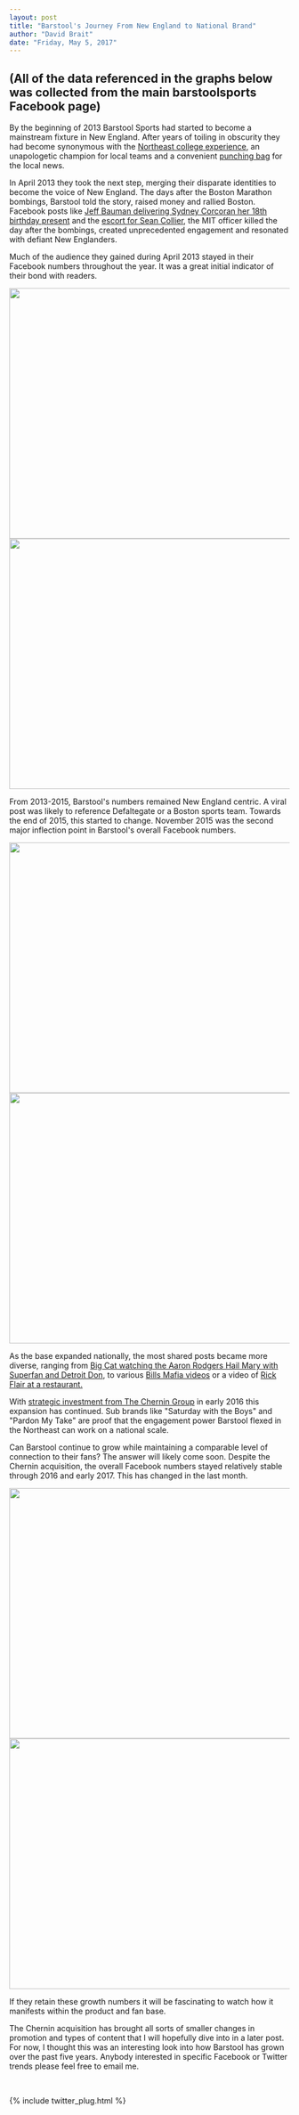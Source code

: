 ```yaml
---
layout: post
title: "Barstool's Journey From New England to National Brand"
author: "David Brait"
date: "Friday, May 5, 2017"
---
```


## (All of the data referenced in the graphs below was collected from the main barstoolsports Facebook page)

By the beginning of 2013 Barstool Sports had started to become a mainstream fixture in New England.  After years of toiling in obscurity they had become synonymous with the <a href="http://www.dailymail.co.uk/news/article-2124843/Blackout-parties-Inside-massive-drink-fueled-raves-attract-students-US.html">Northeast college experience</a>, an unapologetic champion for local teams and a convenient <a href="http://boston.cbslocal.com/2011/08/12/barstool-founder-defends-posting-naked-photos-of-tom-bradys-son/"> punching bag</a> for the local news.

In April 2013 they took the next step, merging their disparate identities to become the voice of New England.  The days after the Boston Marathon bombings, Barstool told the story, raised money and rallied Boston.  Facebook posts like <a href="https://www.facebook.com/barstoolsports/photos/a.352575592501.188647.348156187501/10151640240762502/?type=3&theater">Jeff Bauman delivering Sydney Corcoran her 18th birthday present</a> and the  <a href="https://www.facebook.com/barstoolsports/photos/a.352575592501.188647.348156187501/10151635290102502/?type=3&theater">escort for Sean Collier</a>, the MIT officer killed the day after the bombings, created unprecedented engagement and resonated with defiant New Englanders. 

Much of the audience they gained during April 2013 stayed in their Facebook numbers throughout the year.  It was a great initial indicator of their bond with readers.  

<img src ="{{dbrait.github.io}}/img/avg_shares_2013.png" width="900" height="450">
<img src="{{dbrait.github.io}}/img/med_shares_2013.png" width="900" height="450">

From 2013-2015, Barstool's numbers remained New England centric.  A viral post was likely to reference Defaltegate or a Boston sports team.  Towards the end of 2015, this started to change.  November 2015 was the second major inflection point in Barstool's overall Facebook numbers.

<img src="{{dbrait.github.io}}/img/med_shares_2015.png" width="900" height="450">
<img src="{{dbrait.github.io}}/img/avg_shares_2015.png" width="900" height="450">

As the base expanded nationally, the most shared posts became more diverse, ranging from <a href="https://www.facebook.com/barstoolsports/videos/10153832862622502/">Big Cat watching the Aaron Rodgers Hail Mary with Superfan and Detroit Don</a>, to various <a href="https://www.facebook.com/barstoolsports/videos/10154951512387502/">Bills Mafia videos</a> or a video of <a href="https://www.facebook.com/barstoolsports/videos/10154574992232502/">Rick Flair at a restaurant.</a>

With <a href="http://fortune.com/2016/01/07/the-story-of-how-barstool-sports-got-sold/">strategic investment from The Chernin Group</a> in early 2016 this expansion has continued.  Sub brands like "Saturday with the Boys" and "Pardon My Take" are proof that the engagement power Barstool flexed in the Northeast can work on a national scale.

Can Barstool continue to grow while maintaining a comparable level of connection to their fans?  The answer will likely come soon.  Despite the Chernin acquisition, the overall Facebook numbers stayed relatively stable through 2016 and early 2017.   This has changed in the last month.

<img src="{{dbrait.github.io}}/img/avg_shares_1617.png" width="900" height="450">
<img src="{{dbrait.github.io}}/img/med_shares_1617.png" width="900" height="450">

If they retain these growth numbers it will be fascinating to watch how it manifests within the product and fan base.

The Chernin acquisition has brought all sorts of smaller changes in promotion and types of content that I will hopefully dive into in a later post.  For now, I thought this was an interesting look into how Barstool has grown over the past five years.  Anybody interested in specific Facebook or Twitter trends please feel free to email me.

&nbsp;

{% include twitter_plug.html %}
